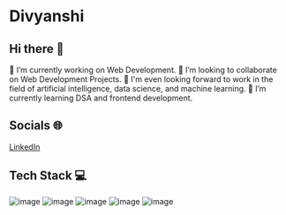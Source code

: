 # Divyanshi
## Hi there 👋
🔭 I’m currently working on Web Development.
👯 I’m looking to collaborate on Web Development Projects.
🤖 I'm even looking forward to work in the field of artificial intelligence, data science, and machine learning.
🌱 I’m currently learning DSA and frontend development.

## Socials 🌐
[LinkedIn](https://www.linkedin.com/in/divyanshi-singh-7a28b525a/)

## Tech Stack 💻 
![image](https://github.com/DivyanshiSingh00/Divyanshi/assets/126316406/87c26559-b9b6-40e4-8c2d-2ab050aa6841)
![image](https://github.com/DivyanshiSingh00/Divyanshi/assets/126316406/1f3e2daf-e854-4b88-8fb2-ddff6d0b0e16)
![image](https://github.com/DivyanshiSingh00/Divyanshi/assets/126316406/77a008e4-d570-4ee7-8b2e-c3722b49f5c3)
![image](https://github.com/DivyanshiSingh00/Divyanshi/assets/126316406/0b464ef8-ea4e-4eb4-abba-b345d4142894)
![image](https://github.com/DivyanshiSingh00/Divyanshi/assets/126316406/c1ac4413-495d-4b37-92ea-49ea223c32bf)

